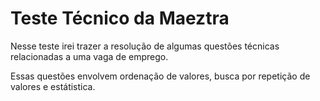 # Teste Técnico da Maeztra

Nesse teste irei trazer a resolução de algumas questões técnicas relacionadas a uma vaga de emprego.

Essas questões envolvem ordenação de valores, busca por repetição de valores e estátistica.
